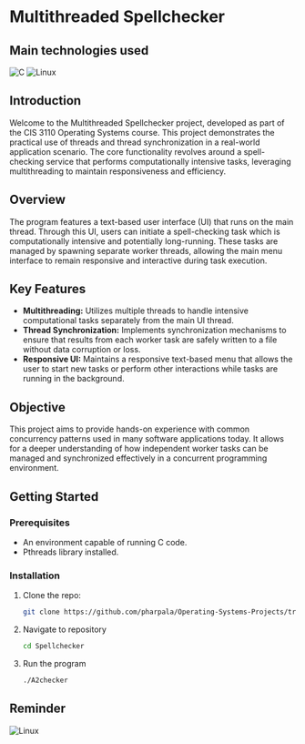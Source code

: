 # Multithreaded Spellchecker

## Main technologies used

![C](https://img.shields.io/badge/C-00599C?style=for-the-badge&logo=c&logoColor=white)
![Linux](https://img.shields.io/badge/Linux-FCC624?style=for-the-badge&logo=linux&logoColor=black)

## Introduction

Welcome to the Multithreaded Spellchecker project, developed as part of the CIS 3110 Operating Systems course. This project demonstrates the practical use of threads and thread synchronization in a real-world application scenario. The core functionality revolves around a spell-checking service that performs computationally intensive tasks, leveraging multithreading to maintain responsiveness and efficiency.

## Overview

The program features a text-based user interface (UI) that runs on the main thread. Through this UI, users can initiate a spell-checking task which is computationally intensive and potentially long-running. These tasks are managed by spawning separate worker threads, allowing the main menu interface to remain responsive and interactive during task execution.

## Key Features

- **Multithreading:** Utilizes multiple threads to handle intensive computational tasks separately from the main UI thread.
- **Thread Synchronization:** Implements synchronization mechanisms to ensure that results from each worker task are safely written to a file without data corruption or loss.
- **Responsive UI:** Maintains a responsive text-based menu that allows the user to start new tasks or perform other interactions while tasks are running in the background.

## Objective

This project aims to provide hands-on experience with common concurrency patterns used in many software applications today. It allows for a deeper understanding of how independent worker tasks can be managed and synchronized effectively in a concurrent programming environment.

## Getting Started

### Prerequisites

- An environment capable of running C code.
- Pthreads library installed.

### Installation

1. Clone the repo:
   ```bash
   git clone https://github.com/pharpala/Operating-Systems-Projects/tree/main/Spellchecker

2. Navigate to repository
   ```bash
   cd Spellchecker

3. Run the program
   ```bash
   ./A2checker

## Reminder

![Linux](http://ForTheBadge.com/images/badges/built-with-love.svg)
